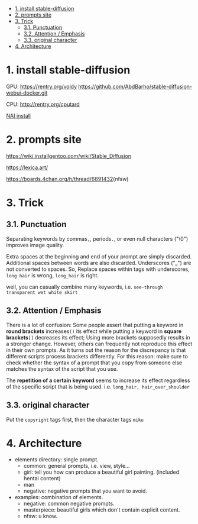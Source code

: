 - [1. install stable-diffusion](#1-install-stable-diffusion)
- [2. prompts site](#2-prompts-site)
- [3. Trick](#3-trick)
  - [3.1. Punctuation](#31-punctuation)
  - [3.2. Attention / Emphasis](#32-attention--emphasis)
  - [3.3. original character](#33-original-character)
- [4. Architecture](#4-architecture)

# 1. install stable-diffusion


GPU: <https://rentry.org/voldy>
<https://github.com/AbdBarho/stable-diffusion-webui-docker.git>

CPU: <http://rentry.org/cputard>


[NAI install](https://rentry.org/sdg_FAQ#how-do-i-setup-the-leaked-novelai-model)

# 2. prompts site

<https://wiki.installgentoo.com/wiki/Stable_Diffusion>

<https://lexica.art/>

<https://boards.4chan.org/h/thread/6891432>(nfsw)

# 3. Trick

## 3.1. Punctuation
Separating keywords by commas`,`, periods`.`, or even null characters ("\0") improves image quality.

Extra spaces at the beginning and end of your prompt are simply discarded. Additional spaces between words are also discarded. Underscores ("_") are not converted to spaces. So, Replace spaces within tags with underscores, `long hair` is wrong, `long_hair` is right.

well, you can casually combine many keywords, i.e. `see-through transparent wet white skirt`

## 3.2. Attention / Emphasis
There is a lot of confusion: Some people assert that putting a keyword in **round brackets** increases`()` its effect while putting a keyword in **square brackets**`[]` decreases its effect; Using more brackets supposedly results in a stronger change. However, others can frequently not reproduce this effect in their own prompts. As it turns out the reason for the discrepancy is that different scripts process brackets differently. For this reason: make sure to check whether the syntax of a prompt that you copy from someone else matches the syntax of the script that you use.


The **repetition of a certain keyword** seems to increase its effect regardless of the specific script that is being used. i.e. `long_hair, hair_over_shoulder`


## 3.3. original character

Put the `copyright` tags first, then the character tags `miku`

# 4. Architecture

- elements directory: single prompt.
  - common: general prompts, i.e. view, style...
  - girl: tell you how can produce a beautiful girl painting. (included hentai content)
  - man
  - negative: negative prompts that you want to avoid.
- examples: combination of elements.
  - negative: common negative prompts.
  - masterpiece: beautiful girls which don't contain explicit content.
  - nfsw: u know.
